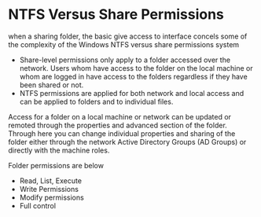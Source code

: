 # NTFS Versus Share Permissions

when a sharing folder, the basic give access to interface concels some of the complexity of the Windows NTFS versus share permissions system

- Share-level permissions only apply to a folder accessed over the network. Users whom have access to the folder on the local machine or whom are logged in have access to the folders regardless if they have been shared or not.
- NTFS permissions are applied for both network and local access and can be applied to folders and to individual files.

Access for a folder on a local machine or network can be updated or remoted through the properties and advanced section of the folder. Through here you can change individual properties and sharing of the folder either through the network Active Directory Groups (AD Groups) or directly with the machine roles.

Folder permissions are below

- Read, List, Execute
- Write Permissions
- Modify permissions
- Full control


